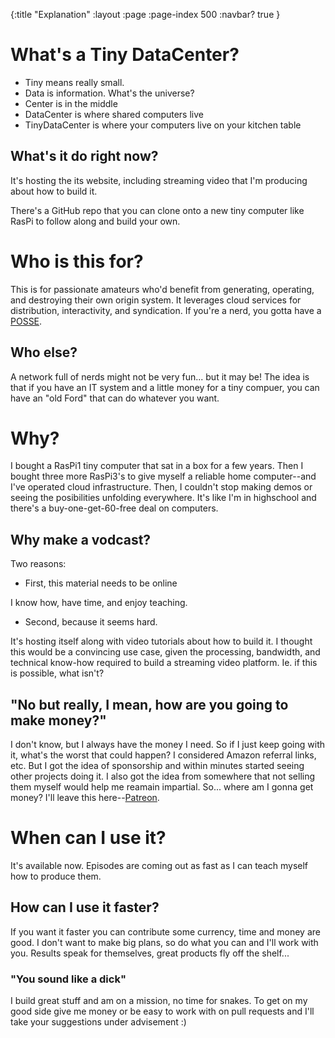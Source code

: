 {:title "Explanation"
 :layout :page
 :page-index 500
 :navbar? true
 }

# What's a Tiny DataCenter?

* Tiny means really small.
* Data is information. What's the universe?
* Center is in the middle
* DataCenter is where shared computers live
* TinyDataCenter is where your computers live on your kitchen table

## What's it do right now?

It's hosting the its website, including streaming video that I'm producing about how to build it.

There's a GitHub repo that you can clone onto a new tiny computer like RasPi to follow along and build your own.

# Who is this for?

This is for passionate amateurs who'd benefit from generating, operating, and destroying their own origin system. It leverages cloud services for distribution, interactivity, and syndication. If you're a nerd, you gotta have a [POSSE](https://indieweb.org/wiki/index.php?title=POSSE&action=edit).

## Who else?

A network full of nerds might not be very fun... but it may be! The idea is that if you have an IT system and a little money for a tiny compuer, you can have an "old Ford" that can do whatever you want. 

# Why?

I bought a RasPi1 tiny computer that sat in a box for a few years. Then I bought three more RasPi3's to give myself a reliable home computer--and I've operated cloud infrastructure. Then, I couldn't stop making demos or seeing the posibilities unfolding everywhere. It's like I'm in highschool and there's a buy-one-get-60-free deal on computers.

## Why make a vodcast?

Two reasons:

* First, this material needs to be online

I know how, have time, and enjoy teaching.

* Second, because it seems hard.

It's hosting itself along with video tutorials about how to build it. I thought this would be a convincing use case, given the processing, bandwidth, and technical know-how required to build a streaming video platform. Ie. if this is possible, what isn't?


## "No but really, I mean, how are you going to make money?"

I don't know, but I always have the money I need. So if I just keep going with it, what's the worst that could happen? I considered Amazon referral links, etc. But I got the idea of sponsorship and within minutes started seeing other projects doing it. I also got the idea from somewhere that not selling them myself would help me reamain impartial. So... where am I gonna get money? I'll leave this here--[Patreon](https://patreon.com/harlanji).

# When can I use it?

It's available now. Episodes are coming out as fast as I can teach myself how to produce them.


## How can I use it faster?

If you want it faster you can contribute some currency, time and money are good. I don't want to make big plans, so do what you can and I'll work with you. Results speak for themselves, great products fly off the shelf... 

### "You sound like a dick"

I build great stuff and am on a mission, no time for snakes. To get on my good side give me money or be easy to work with on pull requests and I'll take your suggestions under advisement :)
